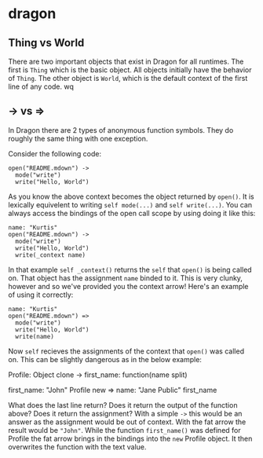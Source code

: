 dragon
======


Thing vs World
--------------

There are two important objects that exist in Dragon for all runtimes.
The first is `Thing` which is the basic object.
All objects initially have the behavior of `Thing`.
The other object is `World`, which is the default context of the first line of any code.
wq

-> vs =>
--------

In Dragon there are 2 types of anonymous function symbols.
They do roughly the same thing with one exception.

Consider the following code:

    open("README.mdown") ->
      mode("write")
      write("Hello, World")

As you know the above context becomes the object returned by `open()`.
It is lexically equivelent to writing `self mode(...)` and `self write(...)`.
You can always access the bindings of the open call scope by using doing it like this:


    name: "Kurtis"
    open("README.mdown") ->
      mode("write")
      write("Hello, World")
      write(_context name)

In that example `self _context()` returns the `self` that `open()` is being called on.
That object has the assignment `name` binded to it.
This is very clunky, however and so we've provided you the context arrow!
Here's an example of using it correctly:

    name: "Kurtis"
    open("README.mdown") =>
      mode("write")
      write("Hello, World")
      write(name)

Now `self` recieves the assignments of the context that `open()` was called on.
This can be slightly dangerous as in the below example:

  Profile: Object clone ->
    first_name: function(name split)


  first_name: "John"
  Profile new =>
    name: "Jane Public"
    first_name

What does the last line return?
Does it return the output of the function above?
Does it return the assignment?
With a simple `->` this would be an answer as the assignment would be out of context.
With the fat arrow the result would be `"John"`.
While the function `first_name()` was defined for Profile the fat arrow brings in the bindings into the `new` Profile object.
It then overwrites the function with the text value.
